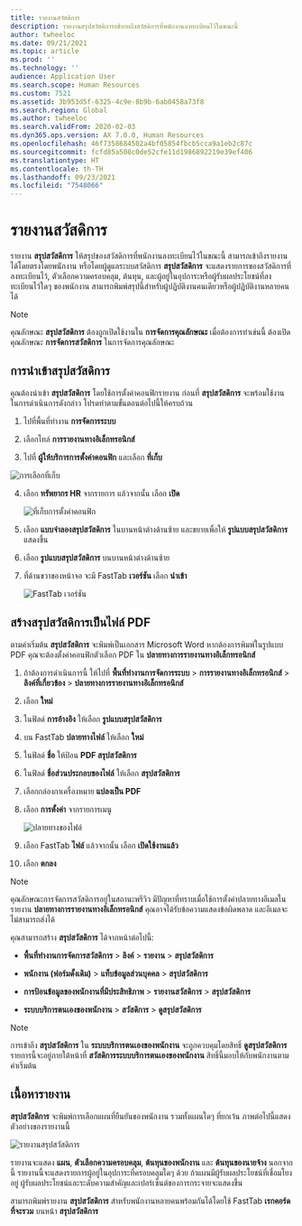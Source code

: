 ```yaml
---
title: รายงานสวัสดิการ
description: รายงานสรุปสวัสดิการอธิบายถึงสวัสดิการที่พนักงานลงทะเบียนไว้ในขณะนี้
author: twheeloc
ms.date: 09/21/2021
ms.topic: article
ms.prod: ''
ms.technology: ''
audience: Application User
ms.search.scope: Human Resources
ms.custom: 7521
ms.assetid: 3b953d5f-6325-4c9e-8b9b-6ab0458a73f8
ms.search.region: Global
ms.author: twheeloc
ms.search.validFrom: 2020-02-03
ms.dyn365.ops.version: AX 7.0.0, Human Resources
ms.openlocfilehash: 46f7358684502a4bf05854fbcb5cca9a1eb2c87c
ms.sourcegitcommit: fcfd85a508c0de52cfe11d1986892219e39ef406
ms.translationtype: HT
ms.contentlocale: th-TH
ms.lasthandoff: 09/23/2021
ms.locfileid: "7548066"
---
```

# <a name="benefit-statement"></a>รายงานสวัสดิการ

รายงาน **สรุปสวัสดิการ** ให้สรุปของสวัสดิการที่พนักงานลงทะเบียนไว้ในขณะนี้ สามารถเข้าถึงรายงานได้โดยตรงโดยพนักงาน หรือโดยผู้ดูแลระบบสวัสดิการ **สรุปสวัสดิการ** จะแสดงรายการของสวัสดิการที่ลงทะเบียนไว้, ตัวเลือกความครอบคลุม, ต้นทุน, และผู้อยู่ในอุปการะหรือผู้รับผลประโยชน์ที่ลงทะเบียนไว้ใดๆ ของพนักงาน สามารถพิมพ์สรุปนี้สำหรับผู้ปฏิบัติงานคนเดียวหรือผู้ปฏิบัติงานหลายคนได้

> [!NOTE]
คุณลักษณะ **สรุปสวัสดิการ** ต้องถูกเปิดใช้งานใน **การจัดการคุณลักษณะ** เมื่อต้องการทำเช่นนี้ ต้องเปิดคุณลักษณะ **การจัดการสวัสดิการ** ในการจัดการคุณลักษณะ 


## <a name="importing-the-benefit-statement"></a>การนําเข้าสรุปสวัสดิการ 

คุณต้องนําเข้า **สรุปสวัสดิการ** โดยใช้การตั้งค่าคอนฟิกรายงาน ก่อนที่ **สรุปสวัสดิการ** จะพร้อมใช้งาน ในการดำเนินการดังกล่าว โปรดทำตามขั้นตอนต่อไปนี้ให้ครบถ้วน

1.  ไปที่พื้นที่ทำงาน **การจัดการระบบ**

2.  เลือกไทล์ **การรายงานทางอิเล็กทรอนิกส์**

3.  ไปที่ **ผู้ให้บริการการตั้งค่าคอนฟิก** และเลือก **ที่เก็บ**

  ![การเลือกที่เก็บ](https://user-images.githubusercontent.com/26801678/134203290-7faf7245-ed08-44e9-95a1-a7ba278c42c6.png)

4.  เลือก **ทรัพยากร HR** จากรายการ แล้วจากนั้น เลือก **เปิด**

    ![ที่เก็บการตั้งค่าคอนฟิก](https://user-images.githubusercontent.com/26801678/134203619-b3fd087d-1fe9-45ef-a588-1afedfe38dfd.png)

5.  เลือก **แบบจำลองสรุปสวัสดิการ** ในบานหน้าต่างด้านซ้าย และขยายเพื่อให้ **รูปแบบสรุปสวัสดิการ** แสดงขึ้น

6.  เลือก **รูปแบบสรุปสวัสดิการ** บนบานหน้าต่างด้านซ้าย

7.  ที่ด้านขวาของหน้าจอ จะมี FastTab **เวอร์ชัน** เลือก **นำเข้า**

    ![FastTab เวอร์ชัน](https://user-images.githubusercontent.com/26801678/134203763-f12ef549-e326-400d-ac69-b25fc94af47b.png)

## <a name="generate-the-benefit-statement-as-a-pdf-file"></a>สร้างสรุปสวัสดิการเป็นไฟล์ PDF

ตามค่าเริ่มต้น **สรุปสวัสดิการ** จะพิมพ์เป็นเอกสาร Microsoft Word หากต้องการพิมพ์ในรูปแบบ PDF คุณจะต้องตั้งค่าคอนฟิกตัวเลือก PDF ใน **ปลายทางการรายงานทางอิเล็กทรอนิกส์** 

1. ถ้าต้องการดำเนินการนี้ ให้ไปที่ **พื้นที่ทำงานการจัดการระบบ** > **การรายงานทางอิเล็กทรอนิกส์** > **ลิงค์ที่เกี่ยวข้อง** > **ปลายทางการรายงานทางอิเล็กทรอนิกส์**

1.  เลือก **ใหม่**

2.  ในฟิลด์ **การอ้างอิง** ให้เลือก **รูปแบบสรุปสวัสดิการ**

3.  บน FastTab **ปลายทางไฟล์** ให้เลือก **ใหม่**

4.  ในฟิลด์ **ชื่อ** ให้ป้อน **PDF สรุปสวัสดิการ**

5.  ในฟิลด์ **ชื่อส่วนประกอบของไฟล์** ให้เลือก **สรุปสวัสดิการ**

6.  เลือกกล่องกาเครื่องหมาย **แปลงเป็น PDF**

7.  เลือก **การตั้งค่า** จากรายการเมนู 

    ![ปลายทางของไฟล์](https://user-images.githubusercontent.com/26801678/134203881-a3f1ebc3-d816-485d-a53b-026cc29cae64.png)

8.  เลือก FastTab **ไฟล์** แล้วจากนั้น เลือก **เปิดใช้งานแล้ว**

9.  เลือก **ตกลง**
   
> [!NOTE]
> คุณลักษณะการจัดการสวัสดิการอยู่ในสถานะพรีวิว มีปัญหาที่ทราบเมื่อใช้การตั้งค่าปลายทางอีเมลในรายงาน **ปลายทางการรายงานทางอิเล็กทรอนิกส์** คุณอาจได้รับข้อความแสดงข้อผิดพลาด และอีเมลจะไม่สามารถส่งได้

คุณสามารถสร้าง **สรุปสวัสดิการ** ได้จากหน้าต่อไปนี้:

-   **พื้นที่ทำงานการจัดการสวัสดิการ** > **ลิงค์** > **รายงาน** > **สรุปสวัสดิการ**

-   **พนักงาน (ฟอร์มดั้งเดิม)** > **แท็บข้อมูลส่วนบุคคล** > **สรุปสวัสดิการ**

-   **การป้อนข้อมูลของพนักงานที่มีประสิทธิภาพ** > **รายงานสวัสดิการ** > **สรุปสวัสดิการ**

-   **ระบบบริการตนเองของพนักงาน** > **สวัสดิการ** > **ดูสรุปสวัสดิการ**

> [!NOTE]
>  การเข้าถึง **สรุปสวัสดิการ** ใน **ระบบบริการตนเองของพนักงาน** จะถูกควบคุมโดยสิทธิ์ **ดูสรุปสวัสดิการ** รายการนี้จะอยู่ภายใต้หน้าที่ **สวัสดิการระบบบริการตนเองของพนักงาน** สิทธิ์นี้มอบให้กับพนักงานตามค่าเริ่มต้น

## <a name="report-contents"></a>เนื้อหารายงาน

**สรุปสวัสดิการ** จะพิมพ์การเลือกแผนที่ยืนยันของพนักงาน รวมทั้งแผนใดๆ ที่ยกเว้น ภาพต่อไปนี้แสดงตัวอย่างของรายงานนี้ 

![รายงานสรุปสวัสดิการ](https://user-images.githubusercontent.com/26801678/134204058-61baa318-fede-4795-a256-acdf3217f9f9.png)

รายงานจะแสดง **แผน**, **ตัวเลือกความครอบคลุม**, **ต้นทุนของพนักงาน** และ **ต้นทุนของนายจ้าง** นอกจากนี้ รายงานนี้จะแสดงรายการผู้อยู่ในอุปการะที่ครอบคลุมใดๆ ด้วย ถ้าแผนมีผู้รับผลประโยชน์ที่เชื่อมโยงอยู่ ผู้รับผลประโยชน์และระดับความสำคัญและเปอร์เซ็นต์ของการกระจายจะแสดงขึ้น

สามารถพิมพ์รายงาน **สรุปสวัสดิการ** สำหรับพนักงานหลายคนพร้อมกันได้โดยใช้ FastTab **เรกคอร์ดที่จะรวม** บนหน้า **สรุปสวัสดิการ**
